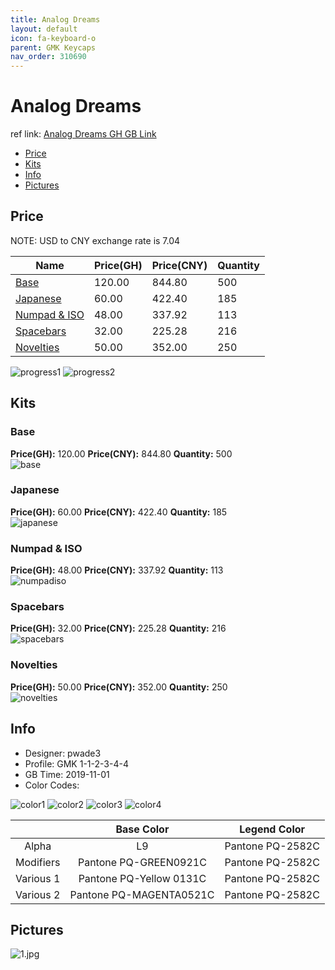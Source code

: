 ```yaml
---
title: Analog Dreams 
layout: default
icon: fa-keyboard-o
parent: GMK Keycaps
nav_order: 310690
---
```


# Analog Dreams 

ref link: [Analog Dreams GH GB Link](https://geekhack.org/index.php?topic=103200.0)  

* [Price](#price)  
* [Kits](#kits)  
* [Info](#info)  
* [Pictures](#pictures)  


## Price  
NOTE: USD to CNY exchange rate is 7.04

| Name          | Price(GH)    |  Price(CNY) | Quantity |
| ------------- | ------------ |  ---------- | -------- |
|[Base](#base)|120.00|844.80|500|
|[Japanese](#japanese)|60.00|422.40|185|
|[Numpad & ISO](#numpad-&-iso)|48.00|337.92|113|
|[Spacebars](#spacebars)|32.00|225.28|216|
|[Novelties](#novelties)|50.00|352.00|250|

<img src="{{ 'assets/images/gmk-keycaps/analogdreams/progress1.png' | relative_url }}" alt="progress1" class="image featured">
<img src="{{ 'assets/images/gmk-keycaps/analogdreams/progress2.png' | relative_url }}" alt="progress2" class="image featured">

## Kits  
### Base  
**Price(GH):** 120.00    **Price(CNY):** 844.80    **Quantity:** 500  
<img src="{{ 'assets/images/gmk-keycaps/analogdreams/kits_pics/base.jpg' | relative_url }}" alt="base" class="image featured">

### Japanese  
**Price(GH):** 60.00    **Price(CNY):** 422.40    **Quantity:** 185  
<img src="{{ 'assets/images/gmk-keycaps/analogdreams/kits_pics/japanese.jpg' | relative_url }}" alt="japanese" class="image featured">

### Numpad & ISO  
**Price(GH):** 48.00    **Price(CNY):** 337.92    **Quantity:** 113  
<img src="{{ 'assets/images/gmk-keycaps/analogdreams/kits_pics/numpad-iso.jpg' | relative_url }}" alt="numpadiso" class="image featured">

### Spacebars  
**Price(GH):** 32.00    **Price(CNY):** 225.28    **Quantity:** 216  
<img src="{{ 'assets/images/gmk-keycaps/analogdreams/kits_pics/spacebars.jpg' | relative_url }}" alt="spacebars" class="image featured">

### Novelties  
**Price(GH):** 50.00    **Price(CNY):** 352.00    **Quantity:** 250  
<img src="{{ 'assets/images/gmk-keycaps/analogdreams/kits_pics/novelties.jpg' | relative_url }}" alt="novelties" class="image featured">


## Info  
* Designer: pwade3  
* Profile: GMK 1-1-2-3-4-4  
* GB Time: 2019-11-01  
* Color Codes: 

<img src="{{ 'assets/images/gmk-keycaps/analogdreams/color1.jpg' | relative_url }}" alt="color1" class="image featured">
<img src="{{ 'assets/images/gmk-keycaps/analogdreams/color2.jpg' | relative_url }}" alt="color2" class="image featured">
<img src="{{ 'assets/images/gmk-keycaps/analogdreams/color3.jpg' | relative_url }}" alt="color3" class="image featured">
<img src="{{ 'assets/images/gmk-keycaps/analogdreams/color4.jpg' | relative_url }}" alt="color4" class="image featured">

| |Base Color     | Legend Color
| :-------------: | :-------------: | :------------:
|Alpha|L9|Pantone PQ-2582C
|Modifiers|Pantone PQ-GREEN0921C|Pantone PQ-2582C
|Various 1|Pantone PQ-Yellow 0131C|Pantone PQ-2582C
|Various 2|Pantone PQ-MAGENTA0521C|Pantone PQ-2582C


## Pictures  
<img src="{{ 'assets/images/gmk-keycaps/analogdreams/rendering_pics/1.jpg' | relative_url }}" alt="1.jpg" class="image featured">
